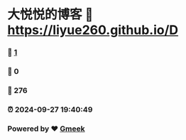 # 大悦悦的博客 :link: https://liyue260.github.io/D 
### :page_facing_up: [1](https://liyue260.github.io/D/tag.html) 
### :speech_balloon: 0 
### :hibiscus: 276 
### :alarm_clock: 2024-09-27 19:40:49 
### Powered by :heart: [Gmeek](https://github.com/Meekdai/Gmeek)
